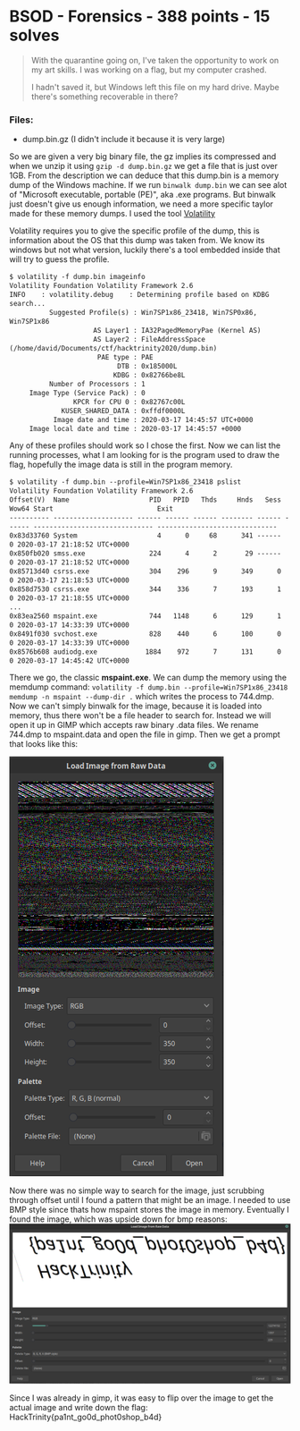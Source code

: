 # BSOD - Forensics - 388 points - 15 solves
> With the quarantine going on, I've taken the opportunity to work on
> my art skills. I was working on a flag, but my computer crashed.
> 
> I hadn't saved it, but Windows left this file on my hard drive.
> Maybe there's something recoverable in there?
### Files:
- dump.bin.gz (I didn't include it because it is very large)

So we are given a very big binary file, the gz implies its compressed and when we unzip it using `gzip -d dump.bin.gz` we get a file that is just over 1GB. From the description we can deduce that this dump.bin is a memory dump of the Windows machine.
If we run `binwalk dump.bin` we can see alot of "Microsoft executable, portable (PE)", aka .exe programs. But binwalk just doesn't give us enough information, we need a more specific taylor made for these memory dumps. I used the tool [Volatility](https://www.volatilityfoundation.org/)

Volatility requires you to give the specific profile of the dump, this is information about the OS that this dump was taken from. We know its windows but not what version, luckily there's a tool embedded inside that will try to guess the profile.

```
$ volatility -f dump.bin imageinfo
Volatility Foundation Volatility Framework 2.6
INFO    : volatility.debug    : Determining profile based on KDBG search...
          Suggested Profile(s) : Win7SP1x86_23418, Win7SP0x86, Win7SP1x86
                     AS Layer1 : IA32PagedMemoryPae (Kernel AS)
                     AS Layer2 : FileAddressSpace (/home/david/Documents/ctf/hacktrinity2020/dump.bin)
                      PAE type : PAE
                           DTB : 0x185000L
                          KDBG : 0x82766be8L
          Number of Processors : 1
     Image Type (Service Pack) : 0
                KPCR for CPU 0 : 0x82767c00L
             KUSER_SHARED_DATA : 0xffdf0000L
           Image date and time : 2020-03-17 14:45:57 UTC+0000
     Image local date and time : 2020-03-17 14:45:57 +0000
```

Any of these profiles should work so I chose the first. Now we can list the running processes, what I am looking for is the program used to draw the flag, hopefully the image data is still in the program memory.

```
$ volatility -f dump.bin --profile=Win7SP1x86_23418 pslist
Volatility Foundation Volatility Framework 2.6
Offset(V)  Name                    PID   PPID   Thds     Hnds   Sess  Wow64 Start                          Exit                          
---------- -------------------- ------ ------ ------ -------- ------ ------ ------------------------------ ------------------------------
0x83d33760 System                    4      0     68      341 ------      0 2020-03-17 21:18:52 UTC+0000                                 
0x850fb020 smss.exe                224      4      2       29 ------      0 2020-03-17 21:18:52 UTC+0000                                 
0x85713d40 csrss.exe               304    296      9      349      0      0 2020-03-17 21:18:53 UTC+0000                                 
0x858d7530 csrss.exe               344    336      7      193      1      0 2020-03-17 21:18:55 UTC+0000                                 
...
0x83ea2560 mspaint.exe             744   1148      6      129      1      0 2020-03-17 14:33:39 UTC+0000                                 
0x8491f030 svchost.exe             828    440      6      100      0      0 2020-03-17 14:33:39 UTC+0000                                 
0x8576b608 audiodg.exe            1884    972      7      131      0      0 2020-03-17 14:45:42 UTC+0000                                 
```

There we go, the classic **mspaint.exe**. We can dump the memory using the memdump command: `volatility -f dump.bin --profile=Win7SP1x86_23418 memdump -n mspaint --dump-dir .` which writes the process to 744.dmp. 
Now we can't simply binwalk for the image, because it is loaded into memory, thus there won't be a file header to search for.
Instead we will open it up in GIMP which accepts raw binary .data files. We rename 744.dmp to mspaint.data and open the file in gimp. Then we get a prompt that looks like this:

![GIMP Raw Data Prompt](gimp_raw.png)

Now there was no simple way to search for the image, just scrubbing through offset until I found a pattern that might be an image. I needed to use BMP style since thats how mspaint stores the image in memory. Eventually I found the image, which was upside down for bmp reasons:
![Flag in GIMP Raw Data Prompt](found_flag.png)

Since I was already in gimp, it was easy to flip over the image to get the actual image and write down the flag: HackTrinity{pa1nt_go0d_phot0shop_b4d}